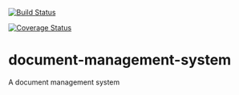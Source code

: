[![Build Status](https://travis-ci.org/andela-vnwosu/document-management-system.svg?branch=master)](https://travis-ci.org/andela-vnwosu/document-management-system)

[![Coverage Status](https://coveralls.io/repos/github/andela-vnwosu/document-management-system/badge.svg?branch=master)](https://coveralls.io/github/andela-vnwosu/document-management-system?branch=master)

# document-management-system
A document management system
